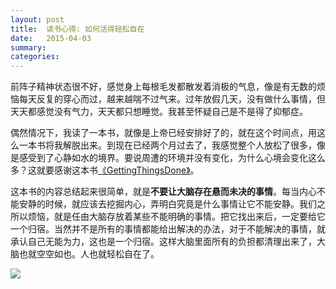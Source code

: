 ```yaml
---
layout: post
title:  读书心得: 如何活得轻松自在
date:   2015-04-03
summary:
categories:
---
```


前阵子精神状态很不好，感觉身上每根毛发都散发着消极的气息，像是有无数的烦恼每天反复的穿心而过，越来越喘不过气来。过年放假几天，没有做什么事情，但天天都感觉没有气力，天天都只想睡觉。我甚至怀疑自己是不是得了抑郁症。  

偶然情况下，我读了一本书，就像是上帝已经安排好了的，就在这个时间点，用这么一本书将我解脱出来。到现在已经两个月过去了，我感觉整个人放松了很多，像是感受到了心静如水的境界。要说周遭的环境并没有变化，为什么心境会变化这么多？这就要感谢这本书[《GettingThingsDone》](https://github.com/HarmonyHu/harmonyhu.github.io/raw/master/_posts/images/GettingThingsDone.txt)。  

这本书的内容总结起来很简单，就是**不要让大脑存在悬而未决的事情**。每当内心不能安静的时候，就应该去挖掘内心，弄明白究竟是什么事情让它不能安静。我们之所以烦恼，就是任由大脑存放着某些不能明确的事情。把它找出来后，一定要给它一个归宿。当然并不是所有的事情都能给出解决的办法，对于不能解决的事情，就承认自己无能为力，这也是一个归宿。这样大脑里面所有的负担都清理出来了，大脑也就空空如也。人也就轻松自在了。  

![](https://github.com/HarmonyHu/harmonyhu.github.io/raw/master/_posts/images/chan.jpg) 